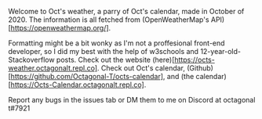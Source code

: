 Welcome to Oct's weather, a parry of Oct's calendar, made in October of 2020. The information is all fetched from (OpenWeatherMap's API)[https://openweathermap.org/].

Formatting might be a bit wonky as I'm not a proffesional front-end developer, so I did my best with the help of w3schools and 12-year-old-Stackoverflow posts.
Check out the website (here)[https://octs-weather.octagonalt.repl.co].
Check out Oct's calendar, (Github)[https://github.com/Octagonal-T/octs-calendar], and (the calendar)[https://Octs-Calendar.octagonalt.repl.co].

Report any bugs in the issues tab or DM them to me on Discord at octagonal t#7921
